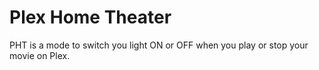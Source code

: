 # Plex Home Theater
 PHT is a mode to switch you light ON or OFF when you play or stop your movie on Plex.
